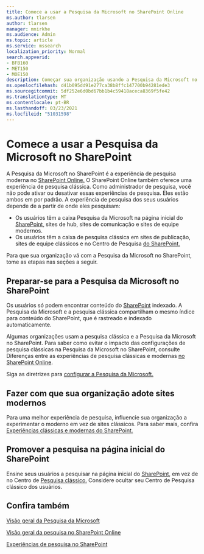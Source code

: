 ```yaml
---
title: Comece a usar a Pesquisa da Microsoft no SharePoint Online
ms.author: tlarsen
author: tlarsen
manager: mnirkhe
ms.audience: Admin
ms.topic: article
ms.service: mssearch
localization_priority: Normal
search.appverid:
- BFB160
- MET150
- MOE150
description: Começar sua organização usando a Pesquisa da Microsoft no SharePoint Online
ms.openlocfilehash: d41b095dd91e277ca38b8ffc147700b94281ede3
ms.sourcegitcommit: 5df252e6d0bd67bb1b4c59418aceca8369f5fe42
ms.translationtype: MT
ms.contentlocale: pt-BR
ms.lasthandoff: 03/23/2021
ms.locfileid: "51031598"
---
```

# <a name="get-started-with-microsoft-search-in-sharepoint"></a>Comece a usar a Pesquisa da Microsoft no SharePoint

A Pesquisa da Microsoft no SharePoint é a experiência de pesquisa moderna no [SharePoint Online.](https://products.office.com/sharepoint/collaboration) O SharePoint Online também oferece uma experiência de pesquisa clássica. Como administrador de pesquisa, você não pode ativar ou desativar essas experiências de pesquisa. Eles estão ambos em por padrão. A experiência de pesquisa dos seus usuários depende de a partir de onde eles pesquisam:

- Os usuários têm a caixa Pesquisa da Microsoft na página inicial do [SharePoint,](http://sharepoint.com/) sites de hub, sites de comunicação e sites de equipe modernos.
- Os usuários têm a caixa de pesquisa clássica em sites de publicação, sites de equipe clássicos e no Centro de Pesquisa [do SharePoint.](/sharepoint/manage-search-center)

Para que sua organização vá com a Pesquisa da Microsoft no SharePoint, tome as etapas nas seções a seguir.

## <a name="prepare-for-microsoft-search-in-sharepoint"></a>Preparar-se para a Pesquisa da Microsoft no SharePoint

Os usuários só podem encontrar conteúdo do [SharePoint](http://sharepoint.com/) indexado. A Pesquisa da Microsoft e a pesquisa clássica compartilham o mesmo índice para conteúdo do SharePoint, que é rastreado e indexado automaticamente. 

Algumas organizações usam a pesquisa clássica e a Pesquisa da Microsoft no SharePoint. Para saber como evitar o impacto das configurações de pesquisa clássicas na Pesquisa da Microsoft no SharePoint, consulte Diferenças entre as experiências de pesquisa clássicas e modernas [no SharePoint Online](/sharepoint/differences-classic-modern-search).

Siga as diretrizes para [configurar a Pesquisa da Microsoft.](./setup-microsoft-search.md)


## <a name="get-your-organization-to-adopt-modern-sites"></a>Fazer com que sua organização adote sites modernos

Para uma melhor experiência de pesquisa, influencie sua organização a experimentar o moderno em vez de sites clássicos. Para saber mais, confira [Experiências clássicas e modernas do SharePoint.](https://support.office.com/article/SharePoint-classic-and-modern-experiences-5725c103-505d-4a6e-9350-300d3ec7d73f)

## <a name="promote-searching-from-the-sharepoint-start-page"></a>Promover a pesquisa na página inicial do SharePoint

Ensine seus usuários a pesquisar na página inicial do [SharePoint,](http://sharepoint.com/) em vez de no Centro de [Pesquisa clássico.](/sharepoint/manage-search-center) Considere ocultar seu Centro de Pesquisa clássico dos usuários.

## <a name="see-also"></a>Confira também
[Visão geral da Pesquisa da Microsoft](overview-microsoft-search.md)

[Visão geral da pesquisa no SharePoint Online](/sharepoint/overview-of-search)

[Experiências de pesquisa no SharePoint](/sharepoint/get-started-with-modern-search-experience)